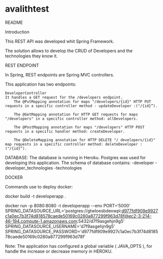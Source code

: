 # avalithtest
README



Introduction

This REST API was developed whit Spring Framework.

The solution allows to develop the CRUD of Developers and the technologies they know it.


REST ENDPOINT 

In Spring, REST endpoints are Spring MVC controllers.

This application has two endpoints:

	
	DeveloperController
	It handles a GET request for the /developers endpoint.
		The @PutMapping annotation for maps "/developers/{id}" HTTP PUT requests in a specific controller method - updateDeveloper :("/{id}”).

		The @GetMapping annotation for HTTP GET requests for maps "/developers" in a specific controller method: allDevelopers.

		The @PostMapping annotation for maps "/developers" HTTP POST requests in a specific handler method: createDeveloper.

		The @DeleteMapping annotation for HTTP DELETE "/ developers/{id}" map requests in a specific controller method: deleteDeveloper :("/{id}”).



DATABASE:
The database is running in Heroku. Postgres was used for developing this application.
The schema of database contains:
	-developer
	-developer_technologies 
	-technologies


DOCKER

Commands use to deploy docker:

docker build -t developerapp .

docker run -p 8080:8080 -t developerapp --env PORT=‘5000’ SPRING_DATASOURCE_URL='postgres://gtwloesbdexwpl:d977fdf909e9927c1a0ec7b3f74d818578caede50169c0280a877299f963d78f@ec2-3-214-46-194.compute-1.amazonaws.com:5432/d7f9asgehjn9g5'
SPRING_DATASOURCE_USERNAME='d7f9asgehjn9g5’
SPRING_DATASOURCE_PASSWORD='d977fdf909e9927c1a0ec7b3f74d818578caede50169c0280a877299f963d78f’

Note: The application has configured a global variable ( JAVA_OPTS ), for handle the increase or decrease memory in HEROKU.



